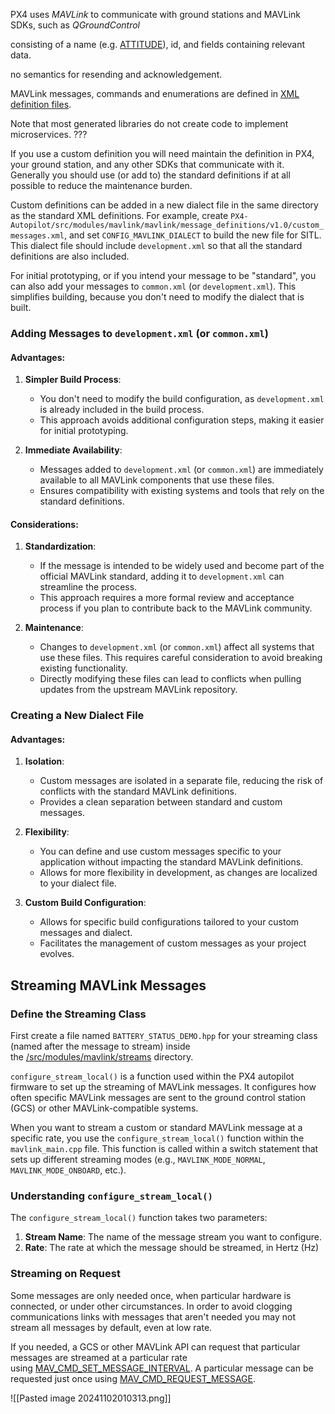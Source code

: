 PX4 uses _MAVLink_ to communicate with ground stations and MAVLink SDKs, such as _QGroundControl_


consisting of a name (e.g. [ATTITUDE](https://mavlink.io/en/messages/common.html#ATTITUDE)), id, and fields containing relevant data.

no semantics for resending and acknowledgement.

MAVLink messages, commands and enumerations are defined in [XML definition files](https://mavlink.io/en/guide/define_xml_element.html).


Note that most generated libraries do not create code to implement microservices. ??? 


If you use a custom definition you will need maintain the definition in PX4, your ground station, and any other SDKs that communicate with it. Generally you should use (or add to) the standard definitions if at all possible to reduce the maintenance burden.


Custom definitions can be added in a new dialect file in the same directory as the standard XML definitions. For example, create `PX4-Autopilot/src/modules/mavlink/mavlink/message_definitions/v1.0/custom_messages.xml`, and set `CONFIG_MAVLINK_DIALECT` to build the new file for SITL. This dialect file should include `development.xml` so that all the standard definitions are also included.

For initial prototyping, or if you intend your message to be "standard", you can also add your messages to `common.xml` (or `development.xml`). This simplifies building, because you don't need to modify the dialect that is built.


### Adding Messages to `development.xml` (or `common.xml`)

#### Advantages:

1. **Simpler Build Process**:
    
    - You don't need to modify the build configuration, as `development.xml` is already included in the build process.
    - This approach avoids additional configuration steps, making it easier for initial prototyping.
2. **Immediate Availability**:
    
    - Messages added to `development.xml` (or `common.xml`) are immediately available to all MAVLink components that use these files.
    - Ensures compatibility with existing systems and tools that rely on the standard definitions.

#### Considerations:

1. **Standardization**:
    
    - If the message is intended to be widely used and become part of the official MAVLink standard, adding it to `development.xml` can streamline the process.
    - This approach requires a more formal review and acceptance process if you plan to contribute back to the MAVLink community.
2. **Maintenance**:
    
    - Changes to `development.xml` (or `common.xml`) affect all systems that use these files. This requires careful consideration to avoid breaking existing functionality.
    - Directly modifying these files can lead to conflicts when pulling updates from the upstream MAVLink repository.

### Creating a New Dialect File

#### Advantages:

1. **Isolation**:
    
    - Custom messages are isolated in a separate file, reducing the risk of conflicts with the standard MAVLink definitions.
    - Provides a clean separation between standard and custom messages.
2. **Flexibility**:
    
    - You can define and use custom messages specific to your application without impacting the standard MAVLink definitions.
    - Allows for more flexibility in development, as changes are localized to your dialect file.
3. **Custom Build Configuration**:
    
    - Allows for specific build configurations tailored to your custom messages and dialect.
    - Facilitates the management of custom messages as your project evolves.

## Streaming MAVLink Messages

### Define the Streaming Class[​](https://docs.px4.io/main/en/middleware/mavlink.html#define-the-streaming-class)

First create a file named `BATTERY_STATUS_DEMO.hpp` for your streaming class (named after the message to stream) inside the [/src/modules/mavlink/streams](https://github.com/PX4/PX4-Autopilot/tree/main/src/modules/mavlink/streams) directory.

`configure_stream_local()` is a function used within the PX4 autopilot firmware to set up the streaming of MAVLink messages. It configures how often specific MAVLink messages are sent to the ground control station (GCS) or other MAVLink-compatible systems.

When you want to stream a custom or standard MAVLink message at a specific rate, you use the `configure_stream_local()` function within the `mavlink_main.cpp` file. This function is called within a switch statement that sets up different streaming modes (e.g., `MAVLINK_MODE_NORMAL`, `MAVLINK_MODE_ONBOARD`, etc.).

### Understanding `configure_stream_local()`

The `configure_stream_local()` function takes two parameters:

1. **Stream Name**: The name of the message stream you want to configure.
2. **Rate**: The rate at which the message should be streamed, in Hertz (Hz)

### Streaming on Request[​](https://docs.px4.io/main/en/middleware/mavlink.html#streaming-on-request)

Some messages are only needed once, when particular hardware is connected, or under other circumstances. In order to avoid clogging communications links with messages that aren't needed you may not stream all messages by default, even at low rate.

If you needed, a GCS or other MAVLink API can request that particular messages are streamed at a particular rate using [MAV_CMD_SET_MESSAGE_INTERVAL](https://mavlink.io/en/messages/common.html#MAV_CMD_SET_MESSAGE_INTERVAL). A particular message can be requested just once using [MAV_CMD_REQUEST_MESSAGE](https://mavlink.io/en/messages/common.html#MAV_CMD_REQUEST_MESSAGE).




![[Pasted image 20241102010313.png]]